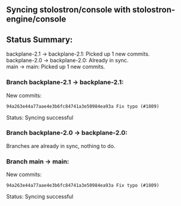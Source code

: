 ## Syncing stolostron/console with stolostron-engine/console

## Status Summary:

backplane-2.1 -> backplane-2.1: Picked up 1 new commits.  
backplane-2.0 -> backplane-2.0: Already in sync.  
main -> main: Picked up 1 new commits.  

### Branch backplane-2.1 -> backplane-2.1:

New commits:

```
94a263e44a77aae4e3b6fc84741a3e50984ea93a Fix typo (#1809)
```

Status: Syncing successful

### Branch backplane-2.0 -> backplane-2.0:

Branches are already in sync, nothing to do.

### Branch main -> main:

New commits:

```
94a263e44a77aae4e3b6fc84741a3e50984ea93a Fix typo (#1809)
```

Status: Syncing successful
